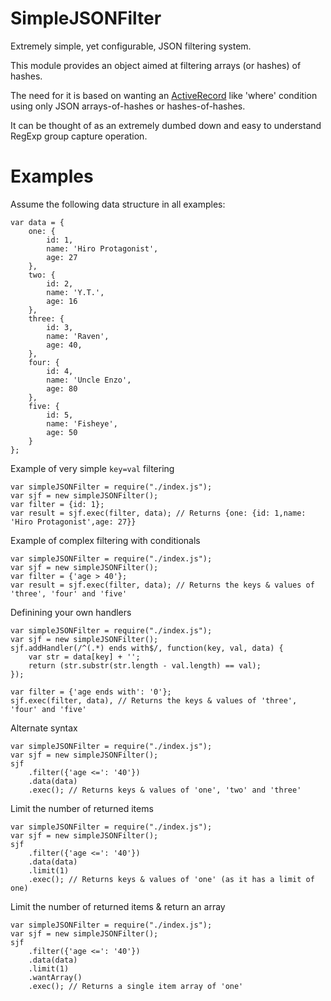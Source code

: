 SimpleJSONFilter
================
Extremely simple, yet configurable, JSON filtering system.

This module provides an object aimed at filtering arrays (or hashes) of hashes.

The need for it is based on wanting an [ActiveRecord](http://ellislab.com/codeigniter/user-guide/database/active_record.html) like 'where' condition using only JSON arrays-of-hashes or hashes-of-hashes.

It can be thought of as an extremely dumbed down and easy to understand RegExp group capture operation.


Examples
========
Assume the following data structure in all examples:

	var data = {
		one: {
			id: 1,
			name: 'Hiro Protagonist',
			age: 27
		},
		two: {
			id: 2,
			name: 'Y.T.',
			age: 16
		},
		three: {
			id: 3,
			name: 'Raven',
			age: 40,
		},
		four: {
			id: 4,
			name: 'Uncle Enzo',
			age: 80
		},
		five: {
			id: 5,
			name: 'Fisheye',
			age: 50
		}
	};


Example of very simple `key=val` filtering

	var simpleJSONFilter = require("./index.js");
	var sjf = new simpleJSONFilter();
	var filter = {id: 1};
	var result = sjf.exec(filter, data); // Returns {one: {id: 1,name: 'Hiro Protagonist',age: 27}}

Example of complex filtering with conditionals

	var simpleJSONFilter = require("./index.js");
	var sjf = new simpleJSONFilter();
	var filter = {'age > 40'};
	var result = sjf.exec(filter, data); // Returns the keys & values of 'three', 'four' and 'five'

Definining your own handlers

	var simpleJSONFilter = require("./index.js");
	var sjf = new simpleJSONFilter();
	sjf.addHandler(/^(.*) ends with$/, function(key, val, data) {
		var str = data[key] + '';
		return (str.substr(str.length - val.length) == val);
	});

	var filter = {'age ends with': '0'};
	sjf.exec(filter, data), // Returns the keys & values of 'three', 'four' and 'five'

Alternate syntax

	var simpleJSONFilter = require("./index.js");
	var sjf = new simpleJSONFilter();
	sjf
		.filter({'age <=': '40'})
		.data(data)
		.exec(); // Returns keys & values of 'one', 'two' and 'three'

Limit the number of returned items

	var simpleJSONFilter = require("./index.js");
	var sjf = new simpleJSONFilter();
	sjf
		.filter({'age <=': '40'})
		.data(data)
		.limit(1)
		.exec(); // Returns keys & values of 'one' (as it has a limit of one)

Limit the number of returned items & return an array

	var simpleJSONFilter = require("./index.js");
	var sjf = new simpleJSONFilter();
	sjf
		.filter({'age <=': '40'})
		.data(data)
		.limit(1)
		.wantArray()
		.exec(); // Returns a single item array of 'one'
